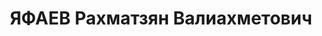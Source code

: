 ---
title: ЯФАЕВ Рахматзян Валиахметович
description: "1894 г.р., м.р.: Башкирская АССР, Буздякский р-н, д. Буздяк, татарин\n\
  \ преподаватель истории, рус.языка, Арский педтехникум, КГПИ\n прож.: п. Арск\n\
  \ арестован 24.04.1937\n Обвинение: 58-8, 58-11 (участник национ., террор.организации,\
  \ троцкист., националистическая агит.)\n Приговор: Воен.Кол.ВСуда СССР, 02.11.1937\
  \ — ВМН, конфиск.имущества\n Расстрелян 02.11.1937, г.Москва\n Реабилитация: ВоенКол.ВСуда\
  \ СССР, 26.09.1957\n Состав семьи: 2 сына"
---